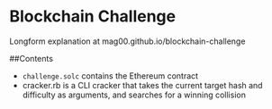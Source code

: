 # Blockchain Challenge

Longform explanation at mag00.github.io/blockchain-challenge

##Contents
- `challenge.solc` contains the Ethereum contract
- cracker.rb is a CLI cracker that takes the current target hash and difficulty as arguments, and searches for a winning collision


